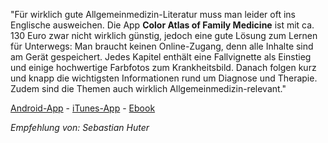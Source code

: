 "Für wirklich gute Allgemeinmedizin-Literatur muss man leider oft ins Englische ausweichen. Die App __Color Atlas of Family Medicine__ ist mit ca. 130 Euro zwar nicht wirklich günstig, jedoch eine gute Lösung zum Lernen für Unterwegs: Man braucht keinen Online-Zugang, denn alle Inhalte sind am Gerät gespeichert. Jedes Kapitel enthält eine Fallvignette als Einstieg und einige hochwertige Farbfotos zum Krankheitsbild. Danach folgen kurz und knapp die wichtigsten Informationen rund um Diagnose und Therapie. Zudem sind die Themen auch wirklich Allgemeinmedizin-relevant." 

[Android-App](https://play.google.com/store/apps/details?id=com.usatineMediaLLC.colorAtlas2Google) - [iTunes-App](https://itunes.apple.com/us/app/color-atlas-family-medicine/id620227324?mt=8) - [Ebook](http://accessmedicine.mhmedical.com/book.aspx?bookID=685)

_Empfehlung von: Sebastian Huter_